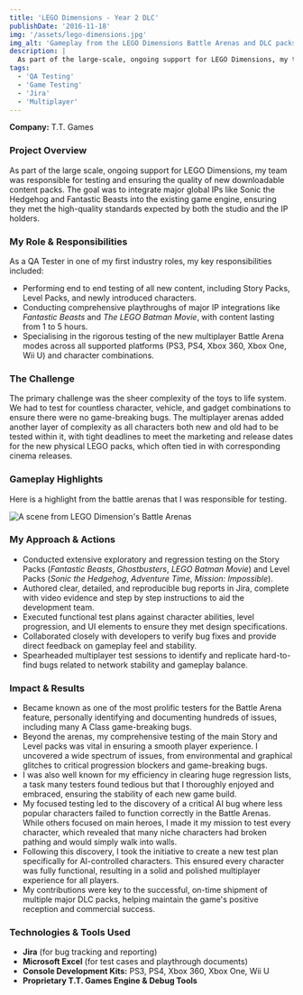 ```yaml
---
title: 'LEGO Dimensions - Year 2 DLC'
publishDate: '2016-11-18'
img: '/assets/lego-dimensions.jpg'
img_alt: 'Gameplay from the LEGO Dimensions Battle Arenas and DLC packs.'
description: |
  As part of the large-scale, ongoing support for LEGO Dimensions, my team was responsible for testing and ensuring the quality of new downloadable content packs.
tags:
  - 'QA Testing'
  - 'Game Testing'
  - 'Jira'
  - 'Multiplayer'
---
```


**Company:** T.T. Games

### Project Overview
As part of the large scale, ongoing support for LEGO Dimensions, my team was responsible for testing and ensuring the quality of new downloadable content packs. The goal was to integrate major global IPs like Sonic the Hedgehog and Fantastic Beasts into the existing game engine, ensuring they met the high-quality standards expected by both the studio and the IP holders.

### My Role & Responsibilities
As a QA Tester in one of my first industry roles, my key responsibilities included:
* Performing end to end testing of all new content, including Story Packs, Level Packs, and newly introduced characters.
* Conducting comprehensive playthroughs of major IP integrations like *Fantastic Beasts* and *The LEGO Batman Movie*, with content lasting from 1 to 5 hours.
* Specialising in the rigorous testing of the new multiplayer Battle Arena modes across all supported platforms (PS3, PS4, Xbox 360, Xbox One, Wii U) and character combinations.

### The Challenge
The primary challenge was the sheer complexity of the toys to life system. We had to test for countless character, vehicle, and gadget combinations to ensure there were no game-breaking bugs. The multiplayer arenas added another layer of complexity as all characters both new and old had to be tested within it, with tight deadlines to meet the marketing and release dates for the new physical LEGO packs, which often tied in with corresponding cinema releases.

### Gameplay Highlights

Here is a highlight from the battle arenas that I was responsible for testing.

<img src="/assets/lego-dimensions-highlight.webp" alt="A scene from  LEGO Dimension's Battle Arenas" class="centered-image" />


### My Approach & Actions
* Conducted extensive exploratory and regression testing on the Story Packs (*Fantastic Beasts*, *Ghostbusters*, *LEGO Batman Movie*) and Level Packs (*Sonic the Hedgehog*, *Adventure Time*, *Mission: Impossible*).
* Authored clear, detailed, and reproducible bug reports in Jira, complete with video evidence and step by step instructions to aid the development team.
* Executed functional test plans against character abilities, level progression, and UI elements to ensure they met design specifications.
* Collaborated closely with developers to verify bug fixes and provide direct feedback on gameplay feel and stability.
* Spearheaded multiplayer test sessions to identify and replicate hard-to-find bugs related to network stability and gameplay balance.

### Impact & Results
* Became known as one of the most prolific testers for the Battle Arena feature, personally identifying and documenting hundreds of issues, including many A Class game-breaking bugs.
* Beyond the arenas, my comprehensive testing of the main Story and Level packs was vital in ensuring a smooth player experience. I uncovered a wide spectrum of issues, from environmental and graphical glitches to critical progression blockers and game-breaking bugs.
* I was also well known for my efficiency in clearing huge regression lists, a task many testers found tedious but that I thoroughly enjoyed and embraced, ensuring the stability of each new game build.
* My focused testing led to the discovery of a critical AI bug where less popular characters failed to function correctly in the Battle Arenas. While others focused on main heroes, I made it my mission to test every character, which revealed that many niche characters had broken pathing and would simply walk into walls.
* Following this discovery, I took the initiative to create a new test plan specifically for AI-controlled characters. This ensured every character was fully functional, resulting in a solid and polished multiplayer experience for all players.
* My contributions were key to the successful, on-time shipment of multiple major DLC packs, helping maintain the game's positive reception and commercial success.

### Technologies & Tools Used
* **Jira** (for bug tracking and reporting)
* **Microsoft Excel** (for test cases and playthrough documents)
* **Console Development Kits:** PS3, PS4, Xbox 360, Xbox One, Wii U
* **Proprietary T.T. Games Engine & Debug Tools**
